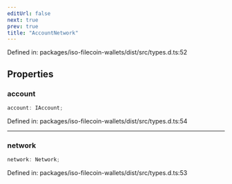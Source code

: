 ```yaml
---
editUrl: false
next: true
prev: true
title: "AccountNetwork"
---
```


Defined in: packages/iso-filecoin-wallets/dist/src/types.d.ts:52

## Properties

### account

```ts
account: IAccount;
```

Defined in: packages/iso-filecoin-wallets/dist/src/types.d.ts:54

***

### network

```ts
network: Network;
```

Defined in: packages/iso-filecoin-wallets/dist/src/types.d.ts:53
